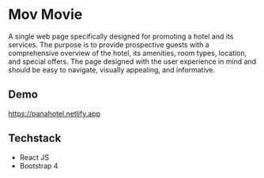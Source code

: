 # Mov Movie
A single web page specifically designed for promoting a hotel and its services. The purpose is to provide prospective guests with a comprehensive overview of the hotel, its amenities, room types, location, and special offers. The page designed with the user experience in mind and should be easy to navigate, visually appealing, and informative.

## Demo
https://panahotel.netlify.app

## Techstack
- React JS
- Bootstrap 4
